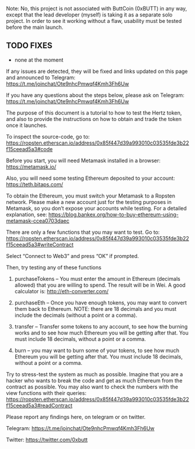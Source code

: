 Note: No, this project is not associated with ButtCoin (0xBUTT) in any way, except that the lead developer (myself) is taking it as a separate solo project. In order to see it working without a flaw, usability must be tested before the main launch.



## TODO FIXES
- none at the moment

If any issues are detected, they will be fixed and links updated on this page and announced to Telegram: https://t.me/joinchat/Ote9nhcPmwqf4Kmh3Fh6Uw

If you have any questions about the steps below, please ask on Telegram: https://t.me/joinchat/Ote9nhcPmwqf4Kmh3Fh6Uw


The purpose of this document is a tutorial to how to test the Hertz token, and also to provide the instructions on how to obtain and trade the token once it launches.

To inspect the source-code, go to:
https://ropsten.etherscan.io/address/0x85f447d39a993010c03535fde3b22f15ceead5a3#code

Before you start, you will need Metamask installed in a browser:
https://metamask.io/

Also, you will need some testing Ethereum deposited to your account:
https://teth.bitaps.com/

To obtain the Ethereum, you must switch your Metamask to a Ropsten network.
Please make a new account just for the testing purposes in Metamask, so you don’t expose your accounts while testing.  For a detailed explanation, see:
https://blog.bankex.org/how-to-buy-ethereum-using-metamask-ccea0703daec


There are only a few functions that you may want to test. Go to:
https://ropsten.etherscan.io/address/0x85f447d39a993010c03535fde3b22f15ceead5a3#writeContract

Select “Connect to Web3” and press “OK” if prompted.

Then, try testing any of these functions

1. purchaseTokens – You must enter the amount in Ethereum (decimals allowed) that you are willing to spend. The result will be in Wei. A good calculator is: http://eth-converter.com/

2. purchaseEth – Once you have enough tokens, you may want to convert them back to Ethereum. NOTE: there are 18 decimals and you must include the decimals (without a point or a comma).

3. transfer – Transfer some tokens to any account, to see how the burning works and to see how much Ethereum you will be getting after that. You must include 18 decimals, without a point or a comma.

4. burn – you may want to burn some of your tokens, to see how much Ethereum you will be getting after that. You must include 18 decimals, without a point or a comma.


Try to stress-test the system as much as possible. Imagine that you are a hacker who wants to break the code and get as much Ethereum from the contract as possible.  You may also want to check the numbers with the view functions with their queries:
https://ropsten.etherscan.io/address/0x85f447d39a993010c03535fde3b22f15ceead5a3#readContract


Please report any findings here, on telegram or on twitter.

Telegram: https://t.me/joinchat/Ote9nhcPmwqf4Kmh3Fh6Uw

Twitter: https://twitter.com/0xbutt

 
